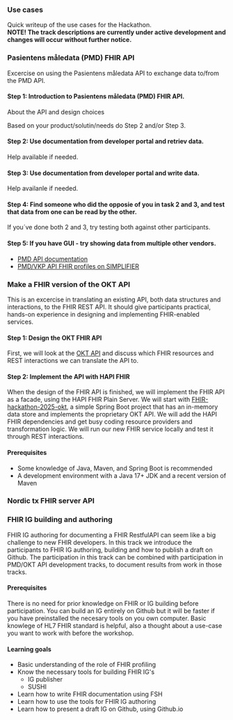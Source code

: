 ### Use cases

Quick writeup of the use cases for the Hackathon.  
**NOTE! The track descriptions are currently under active development and changes will occur without further notice.**  

### Pasientens måledata (PMD) FHIR API

Excercise on using the Pasientens måledata API to exchange data to/from the PMD API.

#### Step 1: Introduction to Pasientens måledata (PMD) FHIR API.
About the API and design choices 

Based on your product/solutin/needs do Step 2 and/or Step 3.

#### Step 2: Use documentation from developer portal and retriev data.
Help available if needed.

#### Step 3: Use documentation from developer portal and write data.
Help availanle if needed.

#### Step 4: Find someone who did the opposie of you in task 2 and 3, and test that data from one can be read by the other.
If you´ve done both 2 and 3, try testing both against other participants.

#### Step 5: If you have GUI - try showing data from multiple other vendors.

* [PMD API documentation](https://utviklerportal.nhn.no/informasjonstjenester/pasientens-maaledata/)
* [PMD/VKP API FHIR profiles on SIMPLIFIER](https://simplifier.net/VelferdteknologiskknutepunktR4)

### Make a FHIR version of the OKT API

This is an excercise in translating an existing API, both data structures and interactions, to the FHIR REST API. It should give participants practical, hands-on experience in designing and implementing FHIR-enabled services.

#### Step 1: Design the OKT FHIR API

First, we will look at the [OKT API](https://utviklerportal.nhn.no/informasjonstjenester/felles-journalloeft/okt-prototype/okt-api) and discuss which FHIR resources and REST interactions we can translate the API to.

#### Step 2: Implement the API with HAPI FHIR

When the design of the FHIR API is finished, we will implement the FHIR API as a facade, using the HAPI FHIR Plain Server. We will start with [FHIR-hackathon-2025-okt](https://github.com/HL7Norway/FHIR-hackathon-2025-okt), a simple Spring Boot project that has an in-memory data store and implements the proprietary OKT API. We will add the HAPI FHIR dependencies and get busy coding resource providers and transformation logic. We will run our new FHIR service locally and test it through REST interactions.

#### Prerequisites

* Some knowledge of Java, Maven, and Spring Boot is recommended
* A development environment with a Java 17+ JDK and a recent version of Maven

### Nordic tx FHIR server API

### FHIR IG building and authoring

FHIR IG authoring for documenting a FHIR RestfulAPI can seem like a big challenge to new FHIR developers. In this track we introduce the participants to FHIR IG authoring, building and how to publish a draft on Github. The participation in this track can be combined with participation in PMD/OKT API development tracks, to document results from work in those tracks.

#### Prerequisites

There is no need for prior knowledge on FHIR or IG building before participation. You can build an IG entirely on Github but it will be faster if you have preinstalled the necesary tools on you own computer. Basic knowlege of HL7 FHIR standard is helpful, also a thought about a use-case you want to work with before the workshop.

#### Learning goals

* Basic understanding of the role of FHIR profiling  
* Know the necessary tools for building FHIR IG's  
  * IG publisher  
  * SUSHI  
* Learn how to write FHIR documentation using FSH  
* Learn how to use the tools for FHIR IG authoring  
* Learn how to present a draft IG on Github, using Github.io  
